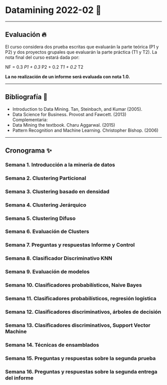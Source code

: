 # Datamining 2022-02 🚀

---

## Evaluación 🔥

El curso considera dos prueba escritas que evaluarán la parte teórica (P1 y P2) y dos proyectos
grupales que evaluarán la parte práctica (T1 y T2). La nota final del curso estará dada por:

NF = 0.3 *P1 + 0.3* P2 + 0.2 *T1 + 0.2* T2

**La no realización de un informe será evaluada con nota 1.0.**

---

## Bibliografía 📝

* Introduction to Data Mining. Tan, Steinbach, and Kumar (2005).
* Data Science for Business. Provost and Fawcett. (2013)
Complementaria:
* Data Mining the textbook. Charu Aggarwal. (2015)
* Pattern Recognition and Machine Learning. Christopher Bishop. (2006)

---

## Cronograma ✨

### Semana 1. Introducción a la minería de datos

### Semana 2. Clustering Particional

### Semana 3. Clustering basado en densidad

### Semana 4. Clustering Jerárquico

### Semana 5. Clustering Difuso

### Semana 6. Evaluación de Clusters

### Semana 7. Preguntas y respuestas Informe y Control

### Semana 8. Clasificador Discriminativo KNN

### Semana 9. Evaluación de modelos

### Semana 10. Clasificadores probabilísticos, Naive Bayes

### Semana 11. Clasificadores probabilísticos, regresión logística

### Semana 12. Clasificadores discriminativos, árboles de decisión

### Semana 13. Clasificadores discriminativos, Support Vector Machine

### Semana 14. Técnicas de ensamblados

### Semana 15. Preguntas y respuestas sobre la segunda prueba

### Semana 16. Preguntas y respuestas sobre la segunda entrega del informe

